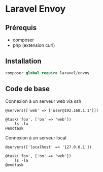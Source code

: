 # Laravel Envoy

## Prérequis

* composer
* php (extension curl)

## Installation

```php
composer global require laravel/envoy
```

## Code de base

Connexion à un serveur web via ssh

```blade
@servers(['web' => ['user@192.168.1.1']])

@task('foo', ['on' => 'web'])
    ls -la
@endtask
```

Connexion à un serveur local

```blade
@servers(['localhost' => '127.0.0.1'])

@task('foo', ['on' => 'web'])
    ls -la
@endtask
```

